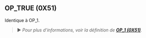 ## OP_TRUE (0X51)

Identique à OP_1.

> ► *Pour plus d'informations, voir la définition de [**OP_1 (0X51)**](/dictionnaire/O.md#op_1-0x51).*

